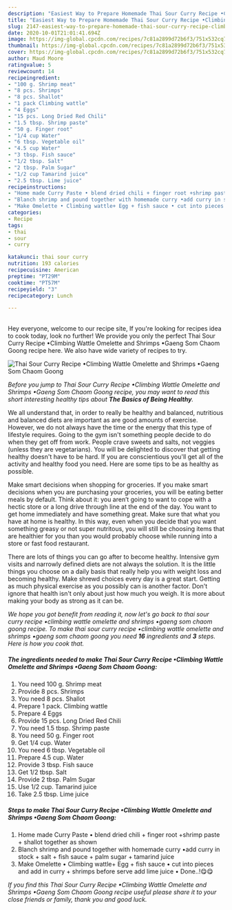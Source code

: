 ```yaml
---
description: "Easiest Way to Prepare Homemade Thai Sour Curry Recipe •Climbing Wattle Omelette and Shrimps •Gaeng Som Chaom Goong"
title: "Easiest Way to Prepare Homemade Thai Sour Curry Recipe •Climbing Wattle Omelette and Shrimps •Gaeng Som Chaom Goong"
slug: 2147-easiest-way-to-prepare-homemade-thai-sour-curry-recipe-climbing-wattle-omelette-and-shrimps-gaeng-som-chaom-goong
date: 2020-10-01T21:01:41.694Z
image: https://img-global.cpcdn.com/recipes/7c81a2899d72b6f3/751x532cq70/thai-sour-curry-recipe-•climbing-wattle-omelette-and-shrimps-•gaeng-som-chaom-goong-recipe-main-photo.jpg
thumbnail: https://img-global.cpcdn.com/recipes/7c81a2899d72b6f3/751x532cq70/thai-sour-curry-recipe-•climbing-wattle-omelette-and-shrimps-•gaeng-som-chaom-goong-recipe-main-photo.jpg
cover: https://img-global.cpcdn.com/recipes/7c81a2899d72b6f3/751x532cq70/thai-sour-curry-recipe-•climbing-wattle-omelette-and-shrimps-•gaeng-som-chaom-goong-recipe-main-photo.jpg
author: Maud Moore
ratingvalue: 5
reviewcount: 14
recipeingredient:
- "100 g. Shrimp meat"
- "8 pcs. Shrimps"
- "8 pcs. Shallot"
- "1 pack Climbing wattle"
- "4 Eggs"
- "15 pcs. Long Dried Red Chili"
- "1.5 tbsp. Shrimp paste"
- "50 g. Finger root"
- "1/4 cup Water"
- "6 tbsp. Vegetable oil"
- "4.5 cup Water"
- "3 tbsp. Fish sauce"
- "1/2 tbsp. Salt"
- "2 tbsp. Palm Sugar"
- "1/2 cup Tamarind juice"
- "2.5 tbsp. Lime juice"
recipeinstructions:
- "Home made Curry Paste • blend dried chili + finger root +shrimp paste + shallot together as shown"
- "Blanch shrimp and pound together with homemade curry •add curry in stock + salt + fish sauce + palm sugar + tamarind juice"
- "Make Omelette • Climbing wattle+ Egg + fish sauce • cut into pieces and add in curry + shrimps before serve add lime juice • Done..!😋😋"
categories:
- Recipe
tags:
- thai
- sour
- curry

katakunci: thai sour curry 
nutrition: 193 calories
recipecuisine: American
preptime: "PT29M"
cooktime: "PT57M"
recipeyield: "3"
recipecategory: Lunch

---
```

<br>
Hey everyone, welcome to our recipe site, If you're looking for recipes idea to cook today, look no further! We provide you only the perfect Thai Sour Curry Recipe •Climbing Wattle Omelette and Shrimps •Gaeng Som Chaom Goong recipe here. We also have wide variety of recipes to try.
<br>


![Thai Sour Curry Recipe •Climbing Wattle Omelette and Shrimps •Gaeng Som Chaom Goong](https://img-global.cpcdn.com/recipes/7c81a2899d72b6f3/751x532cq70/thai-sour-curry-recipe-•climbing-wattle-omelette-and-shrimps-•gaeng-som-chaom-goong-recipe-main-photo.jpg)

<i>Before you jump to Thai Sour Curry Recipe •Climbing Wattle Omelette and Shrimps •Gaeng Som Chaom Goong recipe, you may want to read this short interesting healthy tips about <strong>The Basics of Being Healthy</strong>.</i>

We all understand that, in order to really be healthy and balanced, nutritious and balanced diets are important as are good amounts of exercise. However, we do not always have the time or the energy that this type of lifestyle requires. Going to the gym isn't something people decide to do when they get off from work. People crave sweets and salts, not veggies (unless they are vegetarians). You will be delighted to discover that getting healthy doesn't have to be hard. If you are conscientious you'll get all of the activity and healthy food you need. Here are some tips to be as healthy as possible.

Make smart decisions when shopping for groceries. If you make smart decisions when you are purchasing your groceries, you will be eating better meals by default. Think about it: you aren’t going to want to cope with a hectic store or a long drive through line at the end of the day. You want to get home immediately and have something great. Make sure that what you have at home is healthy. In this way, even when you decide that you want something greasy or not super nutritous, you will still be choosing items that are healthier for you than you would probably choose while running into a store or fast food restaurant.

There are lots of things you can go after to become healthy. Intensive gym visits and narrowly defined diets are not always the solution. It is the little things you choose on a daily basis that really help you with weight loss and becoming healthy. Make shrewd choices every day is a great start. Getting as much physical exercise as you possibly can is another factor. Don't ignore that health isn't only about just how much you weigh. It is more about making your body as strong as it can be. 


<i>We hope you got benefit from reading it, now let's go back to thai sour curry recipe •climbing wattle omelette and shrimps •gaeng som chaom goong recipe. To make thai sour curry recipe •climbing wattle omelette and shrimps •gaeng som chaom goong you need <strong>16</strong> ingredients and <strong>3</strong> steps. Here is how you cook that.
</i>

##### The ingredients needed to make Thai Sour Curry Recipe •Climbing Wattle Omelette and Shrimps •Gaeng Som Chaom Goong:

1. You need 100 g. Shrimp meat
1. Provide 8 pcs. Shrimps
1. You need 8 pcs. Shallot
1. Prepare 1 pack. Climbing wattle
1. Prepare 4 Eggs
1. Provide 15 pcs. Long Dried Red Chili
1. You need 1.5 tbsp. Shrimp paste
1. You need 50 g. Finger root
1. Get 1/4 cup. Water
1. You need 6 tbsp. Vegetable oil
1. Prepare 4.5 cup. Water
1. Provide 3 tbsp. Fish sauce
1. Get 1/2 tbsp. Salt
1. Provide 2 tbsp. Palm Sugar
1. Use 1/2 cup. Tamarind juice
1. Take 2.5 tbsp. Lime juice


##### Steps to make Thai Sour Curry Recipe •Climbing Wattle Omelette and Shrimps •Gaeng Som Chaom Goong:

1. Home made Curry Paste • blend dried chili + finger root +shrimp paste + shallot together as shown
1. Blanch shrimp and pound together with homemade curry •add curry in stock + salt + fish sauce + palm sugar + tamarind juice
1. Make Omelette • Climbing wattle+ Egg + fish sauce • cut into pieces and add in curry + shrimps before serve add lime juice • Done..!😋😋


<i>If you find this Thai Sour Curry Recipe •Climbing Wattle Omelette and Shrimps •Gaeng Som Chaom Goong recipe useful please share it to your close friends or family, thank you and good luck.</i>
